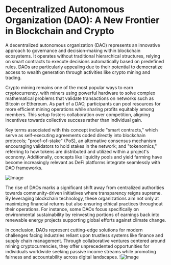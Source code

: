 # Decentralized Autonomous Organization (DAO): A New Frontier in Blockchain and Crypto

A decentralized autonomous organization (DAO) represents an innovative approach to governance and decision-making within blockchain ecosystems. It operates without traditional hierarchical structures, relying on smart contracts to execute decisions automatically based on predefined rules. DAOs are particularly appealing due to their potential to democratize access to wealth generation through activities like crypto mining and trading.

Crypto mining remains one of the most popular ways to earn cryptocurrency, with miners using powerful hardware to solve complex mathematical problems that validate transactions on networks such as Bitcoin or Ethereum. As part of a DAO, participants can pool resources for more efficient mining operations while sharing profits equitably among members. This setup fosters collaboration over competition, aligning incentives towards collective success rather than individual gain.

Key terms associated with this concept include "smart contracts," which serve as self-executing agreements coded directly into blockchain protocols; "proof-of-stake" (PoS), an alternative consensus mechanism encouraging validators to hold stakes in the network; and "tokenomics," referring to how tokens are distributed and utilized within a project's economy. Additionally, concepts like liquidity pools and yield farming have become increasingly relevant as DeFi platforms integrate seamlessly with DAO frameworks.

![Image](https://github.com/user-attachments/assets/057c907c-805e-4310-a052-f5031067f3de)

The rise of DAOs marks a significant shift away from centralized authorities towards community-driven initiatives where transparency reigns supreme. By leveraging blockchain technology, these organizations aim not only at maximizing financial returns but also ensuring ethical practices throughout their operations. For instance, some DAOs focus specifically on environmental sustainability by reinvesting portions of earnings back into renewable energy projects supporting global efforts against climate change.

In conclusion, DAOs represent cutting-edge solutions for modern challenges facing industries reliant upon trustless systems like finance and supply chain management. Through collaborative ventures centered around mining cryptocurrencies, they offer unprecedented opportunities for individuals worldwide seeking passive income streams while promoting fairness and accountability across digital landscapes. !![Image](https://github.com/user-attachments/assets/057c907c-805e-4310-a052-f5031067f3de)
